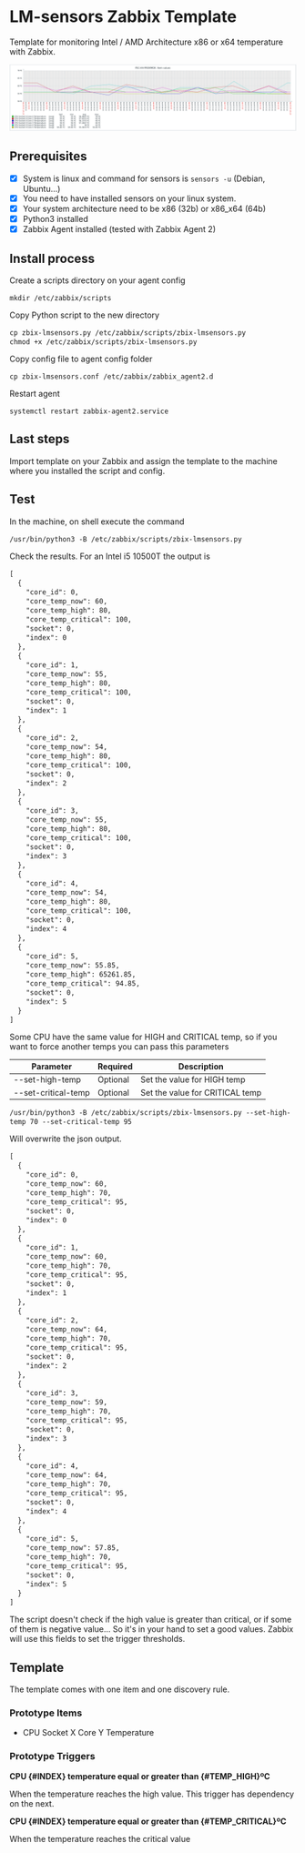 # LM-sensors Zabbix Template

Template for monitoring Intel / AMD Architecture x86 or x64 temperature with Zabbix.

![screenshot](images/zabbix-template-lmsensors-graph-Intel-i5-10500T.png)

## Prerequisites

- [x] System is linux and command for sensors is `sensors -u` (Debian, Ubuntu...)
- [x] You need to have installed sensors on your linux system.
- [x] Your system architecture need to be x86 (32b) or x86_x64 (64b)
- [x] Python3 installed
- [x] Zabbix Agent installed (tested with Zabbix Agent 2)

## Install process

Create a scripts directory on your agent config

```
mkdir /etc/zabbix/scripts
```

Copy Python script to the new directory

```
cp zbix-lmsensors.py /etc/zabbix/scripts/zbix-lmsensors.py
chmod +x /etc/zabbix/scripts/zbix-lmsensors.py
```

Copy config file to agent config folder

```
cp zbix-lmsensors.conf /etc/zabbix/zabbix_agent2.d
```

Restart agent

```
systemctl restart zabbix-agent2.service
```

## Last steps

Import template on your Zabbix and assign the template to the machine where you installed the script and config.

## Test

In the machine, on shell execute the command

```
/usr/bin/python3 -B /etc/zabbix/scripts/zbix-lmsensors.py
```

Check the results. For an Intel i5 10500T the output is 

```
[
  {
    "core_id": 0,
    "core_temp_now": 60,
    "core_temp_high": 80,
    "core_temp_critical": 100,
    "socket": 0,
    "index": 0
  },
  {
    "core_id": 1,
    "core_temp_now": 55,
    "core_temp_high": 80,
    "core_temp_critical": 100,
    "socket": 0,
    "index": 1
  },
  {
    "core_id": 2,
    "core_temp_now": 54,
    "core_temp_high": 80,
    "core_temp_critical": 100,
    "socket": 0,
    "index": 2
  },
  {
    "core_id": 3,
    "core_temp_now": 55,
    "core_temp_high": 80,
    "core_temp_critical": 100,
    "socket": 0,
    "index": 3
  },
  {
    "core_id": 4,
    "core_temp_now": 54,
    "core_temp_high": 80,
    "core_temp_critical": 100,
    "socket": 0,
    "index": 4
  },
  {
    "core_id": 5,
    "core_temp_now": 55.85,
    "core_temp_high": 65261.85,
    "core_temp_critical": 94.85,
    "socket": 0,
    "index": 5
  }
]
```

Some CPU have the same value for HIGH and CRITICAL temp, so if you want to force another temps you can pass this parameters

|Parameter|Required|Description|
|-|-|-|
|--set-high-temp|Optional|Set the value for HIGH temp|
|--set-critical-temp|Optional|Set the value for CRITICAL temp|

```
/usr/bin/python3 -B /etc/zabbix/scripts/zbix-lmsensors.py --set-high-temp 70 --set-critical-temp 95
```

Will overwrite the json output.

```
[
  {
    "core_id": 0,
    "core_temp_now": 60,
    "core_temp_high": 70,
    "core_temp_critical": 95,
    "socket": 0,
    "index": 0
  },
  {
    "core_id": 1,
    "core_temp_now": 60,
    "core_temp_high": 70,
    "core_temp_critical": 95,
    "socket": 0,
    "index": 1
  },
  {
    "core_id": 2,
    "core_temp_now": 64,
    "core_temp_high": 70,
    "core_temp_critical": 95,
    "socket": 0,
    "index": 2
  },
  {
    "core_id": 3,
    "core_temp_now": 59,
    "core_temp_high": 70,
    "core_temp_critical": 95,
    "socket": 0,
    "index": 3
  },
  {
    "core_id": 4,
    "core_temp_now": 64,
    "core_temp_high": 70,
    "core_temp_critical": 95,
    "socket": 0,
    "index": 4
  },
  {
    "core_id": 5,
    "core_temp_now": 57.85,
    "core_temp_high": 70,
    "core_temp_critical": 95,
    "socket": 0,
    "index": 5
  }
]
```
The script doesn't check if the high value is greater than critical, or if some of them is negative value... So it's in your hand to set a good values. Zabbix will use this fields to set the trigger thresholds.

## Template

The template comes with one item and one discovery rule.

### Prototype Items

- CPU Socket X Core Y Temperature

### Prototype Triggers

**CPU {#INDEX} temperature equal or greater than {#TEMP_HIGH}ºC**

When the temperature reaches the high value. This trigger has dependency on the next.

**CPU {#INDEX} temperature equal or greater than {#TEMP_CRITICAL}ºC**

When the temperature reaches the critical value



